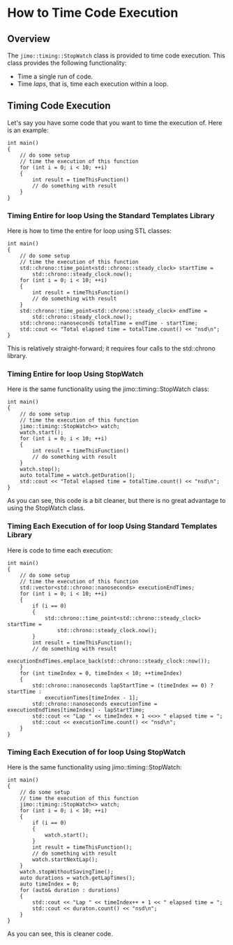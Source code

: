 # How to Time Code Execution
## Overview
The `jimo::timing::StopWatch` class is provided to time code execution. This class
provides the following functionality:
* Time a single run of code.
* Time *laps*, that is, time each execution within a loop.

## Timing Code Execution
Let's say you have some code that you want to time the execution of. Here is an example:
```
int main()
{
    // do some setup
    // time the execution of this function
    for (int i = 0; i < 10; ++i)
    {
        int result = timeThisFunction()
        // do something with result
    }
}
```
### Timing Entire for loop Using the Standard Templates Library
Here is how to time the entire for loop using STL classes:
```
int main()
{
    // do some setup
    // time the execution of this function
    std::chrono::time_point<std::chrono::steady_clock> startTime = 
        std::chrono::steady_clock.now();
    for (int i = 0; i < 10; ++i)
    {
        int result = timeThisFunction()
        // do something with result
    }
    std::chrono::time_point<std::chrono::steady_clock> endTime = 
        std::chrono::steady_clock.now();
    std::chrono::nanoseconds totalTime = endTime - startTime;
    std::cout << "Total elapsed time = totalTime.count() << "nsd\n";
}
```
This is relatively straight-forward; it requires four calls to the std::chrono library.
### Timing Entire for loop Using StopWatch
Here is the same functionality using the jimo::timing::StopWatch class:
```
int main()
{
    // do some setup
    // time the execution of this function
    jimo::timing::StopWatch<> watch;
    watch.start();
    for (int i = 0; i < 10; ++i)
    {
        int result = timeThisFunction()
        // do something with result
    }
    watch.stop();
    auto totalTime = watch.getDuration();
    std::cout << "Total elapsed time = totalTime.count() << "nsd\n";
}
```
As you can see, this code is a bit cleaner, but there is no great advantage to using
the StopWatch class.
### Timing Each Execution of for loop Using Standard Templates Library
Here is code to time each execution:
```
int main()
{
    // do some setup
    // time the execution of this function
    std::vector<std::chrono::nanoseconds> executionEndTimes;
    for (int i = 0; i < 10; ++i)
    {
        if (i == 0)
        {
            std::chrono::time_point<std::chrono::steady_clock> startTime = 
                std::chrono::steady_clock.now();
        }
        int result = timeThisFunction();
        // do something with result
        executionEndTimes.emplace_back(std::chrono::steady_clock::now());
    }
    for (int timeIndex = 0, timeIndex < 10; ++timeIndex)
    {
        std::chrono::nanoseconds lapStartTime = (timeIndex == 0) ? startTime : 
            executionTimes[timeIndex - 1];
        std::chrono::nanoseconds executionTime = executionEndTimes[timeIndex] - lapStartTime;
        std::cout << "Lap " << timeIndex + 1 <<>> " elapsed time = ";
        std::cout << executionTime.count() << "nsd\n";
    }
}
```
### Timing Each Execution of for loop Using StopWatch
Here is the same functionality using jimo::timing::StopWatch:
```
int main()
{
    // do some setup
    // time the execution of this function
    jimo::timing::StopWatch<> watch;
    for (int i = 0; i < 10; ++i)
    {
        if (i == 0)
        {
            watch.start();
        }
        int result = timeThisFunction();
        // do something with result
        watch.startNextLap();
    }
    watch.stopWithoutSavingTime();
    auto durations = watch.getLapTimes();
    auto timeIndex = 0;
    for (auto& duration : durations)
    {
        std::cout << "Lap " << timeIndex++ + 1 << " elapsed time = ";
        std::cout << duraton.count() << "nsd\n";
    }
}
```
As you can see, this is cleaner code.
